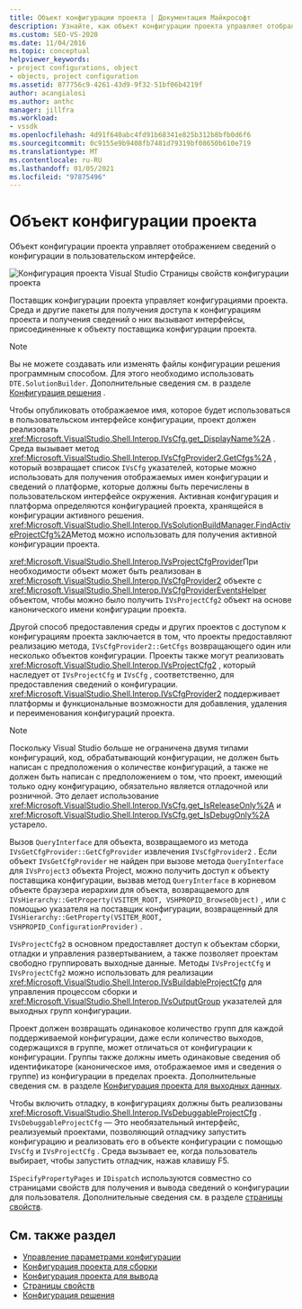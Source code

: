 ```yaml
---
title: Объект конфигурации проекта | Документация Майкрософт
description: Узнайте, как объект конфигурации проекта управляет отображением сведений о конфигурации в пользовательском интерфейсе.
ms.custom: SEO-VS-2020
ms.date: 11/04/2016
ms.topic: conceptual
helpviewer_keywords:
- project configurations, object
- objects, project configuration
ms.assetid: 877756c9-4261-43d9-9f32-51bf06b4219f
author: acangialosi
ms.author: anthc
manager: jillfra
ms.workload:
- vssdk
ms.openlocfilehash: 4d91f640abc4fd91b68341e825b312b8bfb0d6f6
ms.sourcegitcommit: 0c9155e9b9408fb7481d79319bf08650b610e719
ms.translationtype: MT
ms.contentlocale: ru-RU
ms.lasthandoff: 01/05/2021
ms.locfileid: "97875496"
---
```

# <a name="project-configuration-object"></a>Объект конфигурации проекта
Объект конфигурации проекта управляет отображением сведений о конфигурации в пользовательском интерфейсе.

 ![Конфигурация проекта Visual Studio](../../extensibility/internals/media/vsprojectcfg.gif "вспрожекткфг") Страницы свойств конфигурации проекта

 Поставщик конфигурации проекта управляет конфигурациями проекта. Среда и другие пакеты для получения доступа к конфигурациям проекта и получения сведений о них вызывают интерфейсы, присоединенные к объекту поставщика конфигурации проекта.

> [!NOTE]
> Вы не можете создавать или изменять файлы конфигурации решения программным способом. Для этого необходимо использовать `DTE.SolutionBuilder`. Дополнительные сведения см. в разделе [Конфигурация решения](../../extensibility/internals/solution-configuration.md) .

 Чтобы опубликовать отображаемое имя, которое будет использоваться в пользовательском интерфейсе конфигурации, проект должен реализовать <xref:Microsoft.VisualStudio.Shell.Interop.IVsCfg.get_DisplayName%2A> . Среда вызывает метод <xref:Microsoft.VisualStudio.Shell.Interop.IVsCfgProvider2.GetCfgs%2A> , который возвращает список `IVsCfg` указателей, которые можно использовать для получения отображаемых имен конфигурации и сведений о платформе, которые должны быть перечислены в пользовательском интерфейсе окружения. Активная конфигурация и платформа определяются конфигурацией проекта, хранящейся в конфигурации активного решения. <xref:Microsoft.VisualStudio.Shell.Interop.IVsSolutionBuildManager.FindActiveProjectCfg%2A>Метод можно использовать для получения активной конфигурации проекта.

 <xref:Microsoft.VisualStudio.Shell.Interop.IVsProjectCfgProvider>При необходимости объект может быть реализован в <xref:Microsoft.VisualStudio.Shell.Interop.IVsCfgProvider2> объекте с <xref:Microsoft.VisualStudio.Shell.Interop.IVsCfgProviderEventsHelper> объектом, чтобы можно было получить `IVsProjectCfg2` объект на основе канонического имени конфигурации проекта.

 Другой способ предоставления среды и других проектов с доступом к конфигурациям проекта заключается в том, что проекты предоставляют реализацию метода, `IVsCfgProvider2::GetCfgs` возвращающего один или несколько объектов конфигурации. Проекты также могут реализовать <xref:Microsoft.VisualStudio.Shell.Interop.IVsProjectCfg2> , который наследует от `IVsProjectCfg` и `IVsCfg` , соответственно, для предоставления сведений о конфигурации. <xref:Microsoft.VisualStudio.Shell.Interop.IVsCfgProvider2> поддерживает платформы и функциональные возможности для добавления, удаления и переименования конфигураций проекта.

> [!NOTE]
> Поскольку Visual Studio больше не ограничена двумя типами конфигураций, код, обрабатывающий конфигурации, не должен быть написан с предположения о количестве конфигураций, а также не должен быть написан с предположением о том, что проект, имеющий только одну конфигурацию, обязательно является отладочной или розничной. Это делает использование <xref:Microsoft.VisualStudio.Shell.Interop.IVsCfg.get_IsReleaseOnly%2A> и <xref:Microsoft.VisualStudio.Shell.Interop.IVsCfg.get_IsDebugOnly%2A> устарело.

 Вызов `QueryInterface` для объекта, возвращаемого из метода `IVsGetCfgProvider::GetCfgProvider` извлечения `IVsCfgProvider2` . Если объект `IVsGetCfgProvider` не найден при вызове метода `QueryInterface` для `IVsProject3` объекта Project, можно получить доступ к объекту поставщика конфигурации, вызвав метод `QueryInterface` в корневом объекте браузера иерархии для объекта, возвращаемого для `IVsHierarchy::GetProperty(VSITEM_ROOT, VSHPROPID_BrowseObject)` , или с помощью указателя на поставщик конфигурации, возвращенный для `IVsHierarchy::GetProperty(VSITEM_ROOT, VSHPROPID_ConfigurationProvider)` .

 `IVsProjectCfg2` в основном предоставляет доступ к объектам сборки, отладки и управления развертыванием, а также позволяет проектам свободно группировать выходные данные. Методы `IVsProjectCfg` и `IVsProjectCfg2` можно использовать для реализации <xref:Microsoft.VisualStudio.Shell.Interop.IVsBuildableProjectCfg> для управления процессом сборки и <xref:Microsoft.VisualStudio.Shell.Interop.IVsOutputGroup> указателей для выходных групп конфигурации.

 Проект должен возвращать одинаковое количество групп для каждой поддерживаемой конфигурации, даже если количество выходов, содержащихся в группе, может отличаться от конфигурации к конфигурации. Группы также должны иметь одинаковые сведения об идентификаторе (каноническое имя, отображаемое имя и сведения о группе) из конфигурации в пределах проекта. Дополнительные сведения см. в разделе [Конфигурация проекта для выходных данных](../../extensibility/internals/project-configuration-for-output.md).

 Чтобы включить отладку, в конфигурациях должны быть реализованы <xref:Microsoft.VisualStudio.Shell.Interop.IVsDebuggableProjectCfg> . `IVsDebuggableProjectCfg` — Это необязательный интерфейс, реализуемый проектами, позволяющий отладчику запустить конфигурацию и реализовать его в объекте конфигурации с помощью `IVsCfg` и `IVsProjectCfg` . Среда вызывает ее, когда пользователь выбирает, чтобы запустить отладчик, нажав клавишу F5.

 `ISpecifyPropertyPages` и `IDispatch` используются совместно со страницами свойств для получения и вывода сведений о конфигурации для пользователя. Дополнительные сведения см. в разделе [страницы свойств](../../extensibility/internals/property-pages.md).

## <a name="see-also"></a>См. также раздел
- [Управление параметрами конфигурации](../../extensibility/internals/managing-configuration-options.md)
- [Конфигурация проекта для сборки](../../extensibility/internals/project-configuration-for-building.md)
- [Конфигурация проекта для вывода](../../extensibility/internals/project-configuration-for-output.md)
- [Страницы свойств](../../extensibility/internals/property-pages.md)
- [Конфигурация решения](../../extensibility/internals/solution-configuration.md)
